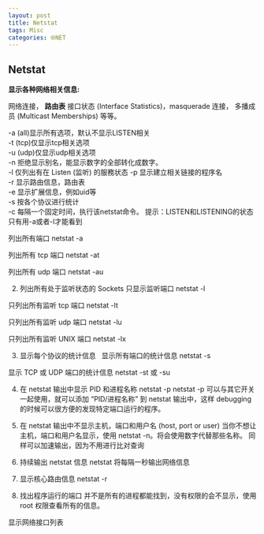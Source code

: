 ```yaml
---
layout: post
title: Netstat
tags: Misc
categories: 🌐NET
---
```


## Netstat

**显示各种网络相关信息:**

网络连接，
**路由表**
接口状态 (Interface Statistics)，masquerade 连接，
多播成员 (Multicast Memberships) 等等。


-a (all)显示所有选项，默认不显示LISTEN相关  
-t (tcp)仅显示tcp相关选项  
-u (udp)仅显示udp相关选项  
-n 拒绝显示别名，能显示数字的全部转化成数字。  
-l 仅列出有在 Listen (监听) 的服務状态
-p 显示建立相关链接的程序名  
-r 显示路由信息，路由表  
-e 显示扩展信息，例如uid等  
-s 按各个协议进行统计  
-c 每隔一个固定时间，执行该netstat命令。
提示：LISTEN和LISTENING的状态只有用-a或者-l才能看到


列出所有端口 netstat -a


列出所有 tcp 端口 netstat -at

列出所有 udp 端口 netstat -au

2. 列出所有处于监听状态的 Sockets
  只显示监听端口 netstat -l

只列出所有监听 tcp 端口 netstat -lt

 只列出所有监听 udp 端口 netstat -lu

只列出所有监听 UNIX 端口 netstat -lx























3. 显示每个协议的统计信息
  显示所有端口的统计信息 netstat -s



显示 TCP 或 UDP 端口的统计信息 netstat -st 或 -su

4. 在 netstat 输出中显示 PID 和进程名称 netstat -p
netstat -p 可以与其它开关一起使用，就可以添加 “PID/进程名称” 到 netstat 输出中，这样 debugging 的时候可以很方便的发现特定端口运行的程序。


5. 在 netstat 输出中不显示主机，端口和用户名 (host, port or user)
当你不想让主机，端口和用户名显示，使用 netstat -n。将会使用数字代替那些名称。
同样可以加速输出，因为不用进行比对查询



6. 持续输出 netstat 信息
netstat 将每隔一秒输出网络信息



8. 显示核心路由信息 netstat -r



9. 找出程序运行的端口
并不是所有的进程都能找到，没有权限的会不显示，使用 root 权限查看所有的信息。



显示网络接口列表





















